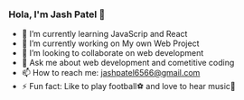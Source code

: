 ### Hola, I'm Jash Patel 👋

- 🌱 I’m currently learning JavaScrip and React
- 🔭 I’m currently working on My own Web Project
- 👯 I’m looking to collaborate on web development
- 💬 Ask me about web development and cometitive coding
- 📫 How to reach me: jashpatel6566@gmail.com
- ⚡ Fun fact: Like to play football⚽ and love to hear music🎵


